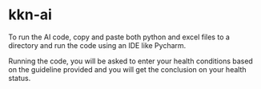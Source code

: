 # kkn-ai

To run the AI code, copy and paste both python and excel files to a directory and run the code using an IDE like Pycharm.

Running the code, you will be asked to enter your health conditions based on the guideline provided and you will get the conclusion on your health status.
